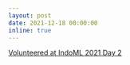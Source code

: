 ```yaml
---
layout: post
date: 2021-12-18 00:00:00
inline: true
---
```


<a href="https://indoml.in/" target="blank">Volunteered at IndoML 2021 Day 2</a>
